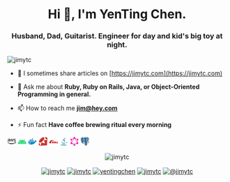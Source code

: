 <h1 align="center">Hi 👋, I'm YenTing Chen.</h1>
<h3 align="center">Husband, Dad, Guitarist. Engineer for day and kid's big toy at night.</h3>
<p align="left"> <img src="https://komarev.com/ghpvc/?username=jimytc" alt="jimytc" /> </p>

- 📝 I sometimes share articles on [https://jimytc.com](https://jimytc.com)

- 💬 Ask me about **Ruby, Ruby on Rails, Java, or Object-Oriented Programming in general.**

- 📫 How to reach me **jim@hey.com**

- ⚡ Fun fact **Have coffee brewing ritual every morning**

<p align="left">
  <img src="https://raw.githubusercontent.com/jimytc/jimytc/master/images/amazonaws.svg" alt="aws" width="20" height="20"/>
  <img src="https://raw.githubusercontent.com/jimytc/jimytc/master/images/android.svg" alt="android" width="20" height="20"/>
  <img src="https://raw.githubusercontent.com/jimytc/jimytc/master/images/docker.svg" alt="docker" width="20" height="20"/>
  <img src="https://raw.githubusercontent.com/jimytc/jimytc/master/images/ruby.svg" alt="ruby" width="20" height="20"/>
  <img src="https://raw.githubusercontent.com/jimytc/jimytc/master/images/rails.svg" alt="rails" width="20" height="20"/>
  <img src="https://raw.githubusercontent.com/jimytc/jimytc/master/images/java.svg" alt="java" width="20" height="20"/>
  <img src="https://raw.githubusercontent.com/jimytc/jimytc/master/images/graphql.svg" alt="graphql" width="20" height="20"/>
  <img src="https://raw.githubusercontent.com/jimytc/jimytc/master/images/postgresql.svg" alt="postgresql" width="20" height="20"/
  <img src="https://raw.githubusercontent.com/jimytc/jimytc/master/images/redit.svg" alt="redis" width="20" height="20"/>
</p>
<p align="center">
  <img src="https://github-readme-stats.vercel.app/api?username=jimytc&show_icons=true" alt="jimytc" />
</p>

<p align="center">
<a href="https://dev.to/jimytc" target="blank"><img align="center" src="https://cdn.jsdelivr.net/npm/simple-icons@3.0.1/icons/dev-dot-to.svg" alt="jimytc" height="20" width="20" /></a>
<a href="https://twitter.com/jimytc" target="blank"><img align="center" src="https://cdn.jsdelivr.net/npm/simple-icons@3.0.1/icons/twitter.svg" alt="jimytc" height="20" width="20" /></a>
<a href="https://linkedin.com/in/yentingchen" target="blank"><img align="center" src="https://cdn.jsdelivr.net/npm/simple-icons@3.0.1/icons/linkedin.svg" alt="yentingchen" height="20" width="20" /></a>
<a href="https://stackoverflow.com/users/2728942/jimytc" target="blank"><img align="center" src="https://cdn.jsdelivr.net/npm/simple-icons@3.0.1/icons/stackoverflow.svg" alt="jimytc" height="20" width="20" /></a>
<a href="https://medium.com/@jimytc" target="blank"><img align="center" src="https://cdn.jsdelivr.net/npm/simple-icons@3.0.1/icons/medium.svg" alt="@jimytc" height="20" width="20" /></a>
</p>

